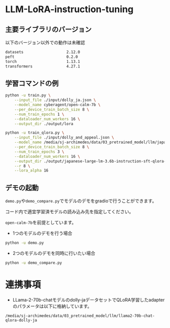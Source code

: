# LLM-LoRA-instruction-tuning

## 主要ライブラリのバージョン
以下のバージョン以外での動作は未確認

```sh
datasets                   2.12.0
peft                       0.2.0
torch                      1.13.1
transformers               4.27.1
```

## 学習コマンドの例

```sh
python -u train.py \
    --input_file ./input/dolly_ja.json \
    --model_name cyberagent/open-calm-7b \
    --per_device_train_batch_size 8 \
    --num_train_epochs 1 \
    --dataloader_num_workers 16 \
    --output_dir ./output/lora
```

```sh
python -u train_qlora.py \
    --input_file ./input/dolly_and_appeal.json \
    --model_name /media/sj-archimedes/data/03_pretrained_model/llm/japanese-large-lm-3.6b-instruction-sft \
    --per_device_train_batch_size 8 \
    --num_train_epochs 3 \
    --dataloader_num_workers 16 \
    --output_dir ./output/japanese-large-lm-3.6b-instruction-sft-qlora-instruct-dolly-ad \
    --r 8 \
    --lora_alpha 16
```


## デモの起動

`demo.py`や`demo_compare.py`でモデルのデモをgradioで行うことができます。

コード内で適宜学習済モデルの読み込み先を指定してください。

`open-calm-7b`を前提としています。


- 1つのモデルのデモを行う場合

```sh
python -u demo.py
```

- 2つのモデルのデモを同時に行いたい場合

```sh
python -u demo_compare.py
```


# 連携事項
- LLama-2-70b-chatモデルのdolly-jaデータセットでQLoRA学習したadapterのパラメータは以下に格納しています。

```
/media/sj-archimedes/data/03_pretrained_model/llm/llama2-70b-chat-qlora-dolly-ja
```